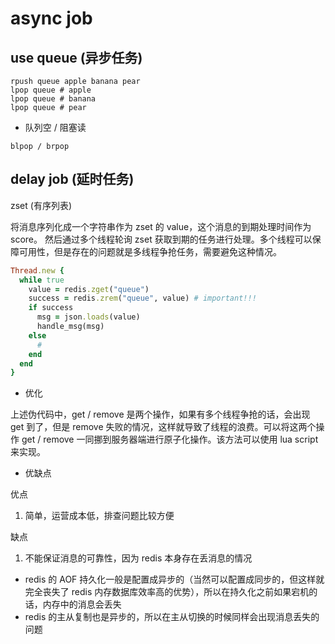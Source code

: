 # async job

## use queue (异步任务)

```
rpush queue apple banana pear
lpop queue # apple
lpop queue # banana
lpop queue # pear
```

- 队列空 / 阻塞读

```
blpop / brpop
```

## delay job (延时任务)

zset (有序列表)

将消息序列化成一个字符串作为 zset 的 value，这个消息的到期处理时间作为 score。
然后通过多个线程轮询 zset 获取到期的任务进行处理。多个线程可以保障可用性，但是存在的问题就是多线程争抢任务，需要避免这种情况。

```ruby
Thread.new {
  while true
    value = redis.zget("queue")
    success = redis.zrem("queue", value) # important!!!
    if success
      msg = json.loads(value)
      handle_msg(msg)
    else
      #
    end
  end
}
```

- 优化

上述伪代码中，get / remove 是两个操作，如果有多个线程争抢的话，会出现 get 到了，但是 remove 失败的情况，这样就导致了线程的浪费。可以将这两个操作 get / remove 一同挪到服务器端进行原子化操作。该方法可以使用 lua script 来实现。

- 优缺点

优点
1. 简单，运营成本低，排查问题比较方便

缺点
1. 不能保证消息的可靠性，因为 redis 本身存在丢消息的情况
  - redis 的 AOF 持久化一般是配置成异步的（当然可以配置成同步的，但这样就完全丧失了 redis 内存数据库效率高的优势），所以在持久化之前如果宕机的话，内存中的消息会丢失
  - redis 的主从复制也是异步的，所以在主从切换的时候同样会出现消息丢失的问题
